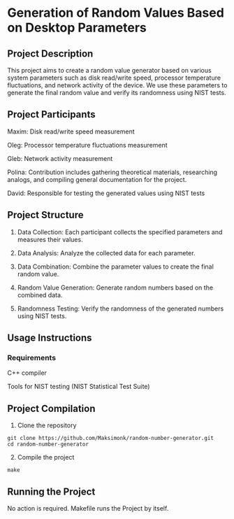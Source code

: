# Generation of Random Values Based on Desktop Parameters
## Project Description
This project aims to create a random value generator based on various system parameters such as disk read/write speed, processor temperature fluctuations, and network activity of the device. We use these parameters to generate the final random value and verify its randomness using NIST tests.

## Project Participants
Maxim: Disk read/write speed measurement

Oleg: Processor temperature fluctuations measurement

Gleb: Network activity measurement

Polina: Contribution includes gathering theoretical materials, researching analogs, and compiling general documentation for the project.

David: Responsible for testing the generated values using NIST tests

## Project Structure
1. Data Collection: Each participant collects the specified parameters and measures their values.

2. Data Analysis: Analyze the collected data for each parameter.

3. Data Combination: Combine the parameter values to create the final random value.

4. Random Value Generation: Generate random numbers based on the combined data.

5. Randomness Testing: Verify the randomness of the generated numbers using NIST tests.

## Usage Instructions
### Requirements
C++ compiler

Tools for NIST testing (NIST Statistical Test Suite)

## Project Compilation

1. Clone the repository
```
git clone https://github.com/Maksimonk/random-number-generator.git
cd random-number-generator
```
2. Compile the project
```
make
```
 
## Running the Project

No action is required. Makefile runs the Project by itself.
